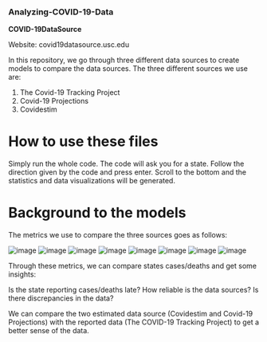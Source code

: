 ### Analyzing-COVID-19-Data
**COVID-19DataSource**

Website: covid19datasource.usc.edu


In this repository, we go through three different data sources to create models to compare the data sources. The three different sources we use are:
1. The Covid-19 Tracking Project
2. Covid-19 Projections
3. Covidestim

# **How to use these files**
Simply run the whole code. The code will ask you for a state. Follow the direction given by the code and press enter. Scroll to the bottom and the statistics and data visualizations will be generated.

# **Background to the models**
The metrics we use to compare the three sources goes as follows:

![image](https://user-images.githubusercontent.com/71193439/111256906-7fefcf80-85f0-11eb-9d67-c8fbc20572b3.png)
![image](https://user-images.githubusercontent.com/71193439/111257052-d3621d80-85f0-11eb-9f00-1ce64a1e00ac.png)
![image](https://user-images.githubusercontent.com/71193439/111257178-102e1480-85f1-11eb-9ded-e60e726577a4.png)
![image](https://user-images.githubusercontent.com/71193439/111257219-1de39a00-85f1-11eb-974d-20db45c259cf.png)
![image](https://user-images.githubusercontent.com/71193439/111257450-8b8fc600-85f1-11eb-92b0-da0193b7f8c3.png)
![image](https://user-images.githubusercontent.com/71193439/111257530-ad894880-85f1-11eb-9e23-c0f7858f00f4.png)
![image](https://user-images.githubusercontent.com/71193439/111257562-bed25500-85f1-11eb-910e-81fedb0bfc21.png)
![image](https://user-images.githubusercontent.com/71193439/111257633-dc072380-85f1-11eb-9be3-7b12234ff7fa.png)

Through these metrics, we can compare states cases/deaths and get some insights:

Is the state reporting cases/deaths late?
How reliable is the data sources?
Is there discrepancies in the data?

We can compare the two estimated data source (Covidestim and Covid-19 Projections) with the reported data (The COVID-19 Tracking Project) to get a better sense of the data. 
